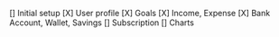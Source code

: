 [] Initial setup
[X] User profile
[X] Goals
[X] Income, Expense
[X] Bank Account, Wallet, Savings
[] Subscription
[] Charts
